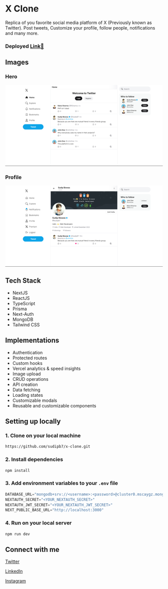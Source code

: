 # X Clone

Replica of you favorite social media platform of X (Previously known as Twitter). Post tweets, Customize your profile, follow people, notifications and many more.

### Deployed [Link🔗](https://x-clone-sb.vercel.app)

## Images

### Hero

![Hero](public/hero.png)

### Profile

![Profile](public/profile.png)

## Tech Stack

- NextJS
- ReactJS
- TypeScript
- Prisma
- Next-Auth
- MongoDB
- Tailwind CSS

## Implementations

- Authentication
- Protected routes
- Custom hooks
- Vercel analytics & speed insights
- Image upload
- CRUD operations
- API creation
- Data fetching
- Loading states
- Customizable modals
- Reusable and customizable components

## Setting up locally

### 1. Clone on your local machine

```bash
https://github.com/sudipb7/x-clone.git
```

### 2. Install dependencies

```bash
npm install
```

### 3. Add environment variables to your `.env` file

```ts
DATABASE_URL="mongodb+srv://<username>:<password>@cluster0.mscaygz.mongodb.net/X-Clone"
NEXTAUTH_SECRET="<YOUR_NEXTAUTH_SECRET>"
NEXTAUTH_JWT_SECRET="<YOUR_NEXTAUTH_JWT_SECRET>"
NEXT_PUBLIC_BASE_URL="http://localhost:3000"
```

### 4. Run on your local server

```bash
npm run dev
```

## Connect with me

[Twitter](https://twitter.com/SudipB7_)

[LinkedIn](https://linkedin.com/in/sudipb7)

[Instagram](https://instagram.com/sudipb7_)
